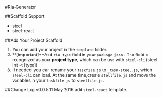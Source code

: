 #Ria-Generator

##Scaffold Support
* steel
* steel-react

##Add Your Project Scaffold
1. You can add your project in the `template` folder.
2. **[important]**Add `ria-type` field in your `package.json` . The field is recognized as your **project type**, which can be use with `steel-cli` (steel init -t [type])
3. If needed, you can rename your `taskfile.js` to `_task-steel.js`, which `steel-cli` can load. At the same time,create `stellfile.js` and move the variables in your `taskfile.js` to `steelfile.js`.


##Change Log
v0.0.5  11 May 2016 
add `steel-react` template.
